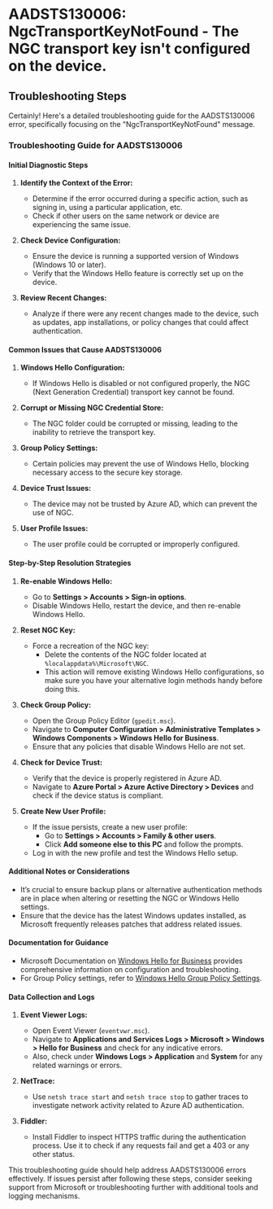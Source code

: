
# AADSTS130006: NgcTransportKeyNotFound - The NGC transport key isn't configured on the device.


## Troubleshooting Steps
Certainly! Here's a detailed troubleshooting guide for the AADSTS130006 error, specifically focusing on the "NgcTransportKeyNotFound" message.

### Troubleshooting Guide for AADSTS130006

#### Initial Diagnostic Steps

1. **Identify the Context of the Error:**
   - Determine if the error occurred during a specific action, such as signing in, using a particular application, etc.
   - Check if other users on the same network or device are experiencing the same issue.

2. **Check Device Configuration:**
   - Ensure the device is running a supported version of Windows (Windows 10 or later).
   - Verify that the Windows Hello feature is correctly set up on the device.

3. **Review Recent Changes:**
   - Analyze if there were any recent changes made to the device, such as updates, app installations, or policy changes that could affect authentication.

#### Common Issues that Cause AADSTS130006

1. **Windows Hello Configuration:**
   - If Windows Hello is disabled or not configured properly, the NGC (Next Generation Credential) transport key cannot be found.

2. **Corrupt or Missing NGC Credential Store:**
   - The NGC folder could be corrupted or missing, leading to the inability to retrieve the transport key.

3. **Group Policy Settings:**
   - Certain policies may prevent the use of Windows Hello, blocking necessary access to the secure key storage.

4. **Device Trust Issues:**
   - The device may not be trusted by Azure AD, which can prevent the use of NGC.

5. **User Profile Issues:**
   - The user profile could be corrupted or improperly configured.

#### Step-by-Step Resolution Strategies

1. **Re-enable Windows Hello:**
   - Go to **Settings > Accounts > Sign-in options**.
   - Disable Windows Hello, restart the device, and then re-enable Windows Hello.

2. **Reset NGC Key:**
   - Force a recreation of the NGC key:
     - Delete the contents of the NGC folder located at `%localappdata%\Microsoft\NGC`.
     - This action will remove existing Windows Hello configurations, so make sure you have your alternative login methods handy before doing this.

3. **Check Group Policy:**
   - Open the Group Policy Editor (`gpedit.msc`).
   - Navigate to **Computer Configuration > Administrative Templates > Windows Components > Windows Hello for Business**.
   - Ensure that any policies that disable Windows Hello are not set.

4. **Check for Device Trust:**
   - Verify that the device is properly registered in Azure AD.
   - Navigate to **Azure Portal > Azure Active Directory > Devices** and check if the device status is compliant.

5. **Create New User Profile:**
   - If the issue persists, create a new user profile:
     - Go to **Settings > Accounts > Family & other users**.
     - Click **Add someone else to this PC** and follow the prompts.
   - Log in with the new profile and test the Windows Hello setup.

#### Additional Notes or Considerations

- It’s crucial to ensure backup plans or alternative authentication methods are in place when altering or resetting the NGC or Windows Hello settings.
- Ensure that the device has the latest Windows updates installed, as Microsoft frequently releases patches that address related issues.

#### Documentation for Guidance

- Microsoft Documentation on [Windows Hello for Business](https://docs.microsoft.com/en-us/windows/security/identity-protection/hello-for-business/hello-overview) provides comprehensive information on configuration and troubleshooting.
- For Group Policy settings, refer to [Windows Hello Group Policy Settings](https://docs.microsoft.com/en-us/windows/security/identity-protection/hello-for-business/group-policy-settings).

#### Data Collection and Logs

1. **Event Viewer Logs:**
   - Open Event Viewer (`eventvwr.msc`).
   - Navigate to **Applications and Services Logs > Microsoft > Windows > Hello for Business** and check for any indicative errors.
   - Also, check under **Windows Logs > Application** and **System** for any related warnings or errors.

2. **NetTrace:**
   - Use `netsh trace start` and `netsh trace stop` to gather traces to investigate network activity related to Azure AD authentication.

3. **Fiddler:**
   - Install Fiddler to inspect HTTPS traffic during the authentication process. Use it to check if any requests fail and get a 403 or any other status.

This troubleshooting guide should help address AADSTS130006 errors effectively. If issues persist after following these steps, consider seeking support from Microsoft or troubleshooting further with additional tools and logging mechanisms.
